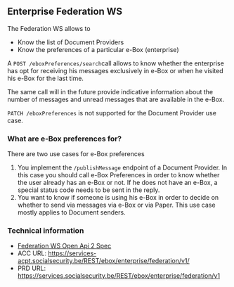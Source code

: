 ## Enterprise Federation WS

The Federation WS allows to 
- Know the list of Document Providers
- Know the preferences of a particular e-Box (enterprise)

A ``POST /eboxPreferences/search``call allows to know whether the enterprise has opt for receiving his messages exclusively in e-Box or when he visited his e-Box for the last time. 

The same call will in the future provide indicative information about the number of messages and unread messages that are available in the e-Box.

``PATCH /eboxPreferences`` is not supported for the Document Provider use case.

### What are e-Box preferences for?

There are two use cases for e-Box preferences

1) You implement the ``/publishMessage`` endpoint of a Document Provider. In this case you should call e-Box Preferences in order to know whether the user already has an e-Box or not. If he does not have an e-Box, a special status code needs to be sent in the reply.
2) You want to know if someone is using his e-Box in order to decide on whether to send via messages via e-Box or via Paper. This use case mostly applies to Document senders.


### Technical information

- [Federation WS Open Api 2 Spec](../openapi/ebox-federation-1.3.yaml)
- ACC URL: https://services-acpt.socialsecurity.be/REST/ebox/enterprise/federation/v1/  
- PRD URL:  https://services.socialsecurity.be/REST/ebox/enterprise/federation/v1